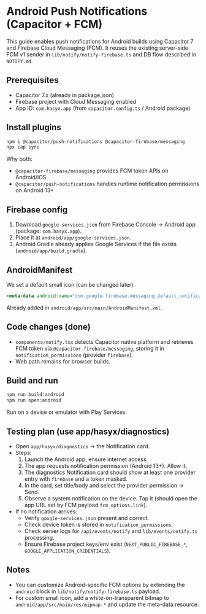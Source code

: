 # Android Push Notifications (Capacitor + FCM)

This guide enables push notifications for Android builds using Capacitor 7 and Firebase Cloud Messaging (FCM). It reuses the existing server-side FCM v1 sender in `lib/notify/notify-firebase.ts` and DB flow described in `NOTIFY.md`.

## Prerequisites
- Capacitor 7.x (already in package.json)
- Firebase project with Cloud Messaging enabled
- App ID: `com.hasyx.app` (from `capacitor.config.ts` / Android package)

## Install plugins

```bash
npm i @capacitor/push-notifications @capacitor-firebase/messaging
npx cap sync
```

Why both:
- `@capacitor-firebase/messaging` provides FCM token APIs on Android/iOS
- `@capacitor/push-notifications` handles runtime notification permissions on Android 13+

## Firebase config
1) Download `google-services.json` from Firebase Console → Android app (package: `com.hasyx.app`).
2) Place it at `android/app/google-services.json`.
3) Android Gradle already applies Google Services if the file exists (`android/app/build.gradle`).

## AndroidManifest
We set a default small icon (can be changed later):
```xml
<meta-data android:name="com.google.firebase.messaging.default_notification_icon" android:resource="@mipmap/ic_launcher" />
```
Already added in `android/app/src/main/AndroidManifest.xml`.

## Code changes (done)
- `components/notify.tsx` detects Capacitor native platform and retrieves FCM token via `@capacitor-firebase/messaging`, storing it in `notification_permissions` (provider `firebase`).
- Web path remains for browser builds.

## Build and run
```bash
npm run build:android
npm run open:android
```
Run on a device or emulator with Play Services.

## Testing plan (use app/hasyx/diagnostics)
- Open `app/hasyx/diagnostics` → the Notification card.
- Steps:
  1. Launch the Android app; ensure internet access.
  2. The app requests notification permission (Android 13+). Allow it.
  3. The diagnostics Notification card should show at least one provider entry with `firebase` and a token masked.
  4. In the card, set title/body and select the provider permission → Send.
  5. Observe a system notification on the device. Tap it (should open the app URL set by FCM payload `fcm_options.link`).
- If no notification arrives:
  - Verify `google-services.json` present and correct.
  - Check device token is stored in `notification_permissions`.
  - Check server logs for `/api/events/notify` and `lib/events/notify.ts` processing.
  - Ensure Firebase project keys/env exist (`NEXT_PUBLIC_FIREBASE_*`, `GOOGLE_APPLICATION_CREDENTIALS`).

## Notes
- You can customize Android-specific FCM options by extending the `android` block in `lib/notify/notify-firebase.ts` payload.
- For custom small icon, add a white-on-transparent bitmap to `android/app/src/main/res/mipmap-*` and update the meta-data resource.

